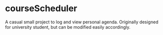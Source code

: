 # courseScheduler
A casual small project to log and view personal agenda.
Originally designed for university student, but can be modified easily accordingly.
